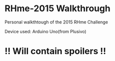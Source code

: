 # RHme-2015 Walkthrough
Personal walkthtough of the 2015 RHme Challenge

Device used: Arduino Uno(from Plusivo)

# !! Will contain spoilers !!
